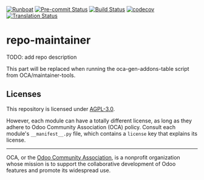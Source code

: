 
[![Runboat](https://img.shields.io/badge/runboat-Try%20me-875A7B.png)](https://runboat.odoo-community.org/builds?repo=OCA/repo-maintainer&target_branch=17.0)
[![Pre-commit Status](https://github.com/OCA/repo-maintainer/actions/workflows/pre-commit.yml/badge.svg?branch=17.0)](https://github.com/OCA/repo-maintainer/actions/workflows/pre-commit.yml?query=branch%3A17.0)
[![Build Status](https://github.com/OCA/repo-maintainer/actions/workflows/test.yml/badge.svg?branch=17.0)](https://github.com/OCA/repo-maintainer/actions/workflows/test.yml?query=branch%3A17.0)
[![codecov](https://codecov.io/gh/OCA/repo-maintainer/branch/17.0/graph/badge.svg)](https://codecov.io/gh/OCA/repo-maintainer)
[![Translation Status](https://translation.odoo-community.org/widgets/repo-maintainer-17-0/-/svg-badge.svg)](https://translation.odoo-community.org/engage/repo-maintainer-17-0/?utm_source=widget)

<!-- /!\ do not modify above this line -->

# repo-maintainer

TODO: add repo description

<!-- /!\ do not modify below this line -->

<!-- prettier-ignore-start -->

[//]: # (addons)

This part will be replaced when running the oca-gen-addons-table script from OCA/maintainer-tools.

[//]: # (end addons)

<!-- prettier-ignore-end -->

## Licenses

This repository is licensed under [AGPL-3.0](LICENSE).

However, each module can have a totally different license, as long as they adhere to Odoo Community Association (OCA)
policy. Consult each module's `__manifest__.py` file, which contains a `license` key
that explains its license.

----
OCA, or the [Odoo Community Association](http://odoo-community.org/), is a nonprofit
organization whose mission is to support the collaborative development of Odoo features
and promote its widespread use.
